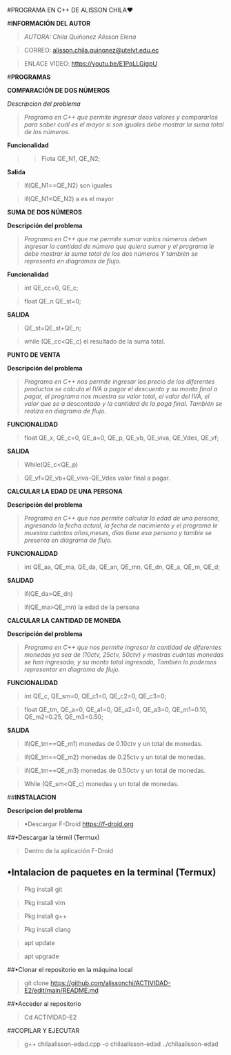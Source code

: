 #PROGRAMA EN C++ DE ALISSON CHILA&hearts;

#**INFORMACIÓN DEL AUTOR**

> *AUTORA: Chila Quiñonez Alisson Elena*

>CORREO: alisson.chila.quinonez@utelvt.edu.ec

>ENLACE VIDEO: https://youtu.be/E1PqLLGigpU

#**PROGRAMAS**

**COMPARACIÓN DE DOS NÚMEROS**

*Descripcion del problema*

> *Programa en C++ que permite ingresar deos valores y compararlos para saber cuál es el mayor si son iguales debe mostrar la suma total de los números.*

**Funcionalidad**

> > Flota QE_N1, QE_N2;

**Salida**

> if(QE_N1==QE_N2) son iguales

>if(QE_N1<QE_N2) a es el mayor

**SUMA DE DOS NÚMEROS**

**Descripción del problema**

> *Programa en C++ que me permite sumar varios números deben ingresar la cantidad de número que quiera sumar y el programa le debe mostrar la suma total de los dos números
Y también se representa en diagramas de flujo.*

**Funcionalidad**

> int QE_cc=0, QE_c;
 
>float QE_n QE_st=0;

**SALIDA**
> QE_st=QE_st+QE_n;

> while (QE_cc<QE_c) el resultado de la suma total.

**PUNTO DE VENTA**

**Descripción del problema**

>*Programa en C++ nos permite ingresar los precio de los diferentes productos se calcula el IVA a pagar el descuento y su  monto final a pagar, el programa nos muestra su valor  total, el valor del IVA, el valor que se a descontado y la cantidad de la paga final. También se realiza en diagrama de flujo.*


**FUNCIONALIDAD**

> float QE_x, QE_c=0, QE_a=0, QE_p, QE_vb, QE_viva, QE_Vdes, QE_vf;

**SALIDA**

> While(QE_c<QE_p)

> QE_vf=QE_vb+QE_viva-QE_Vdes valor final a pagar.

**CALCULAR LA EDAD DE UNA PERSONA**

**Descripción del problema**

> *Programa en C++ que nos permite calcular la edad de una persona, ingresando la fecha actual, la fecha de nacimiento y el programa le muestra cuántos años,meses, días tiene esa persona y tambie se presenta en diagrama de flujo.*

**FUNCIONALIDAD**

> int QE_aa, QE_ma, QE_da, QE_an, QE_mn, QE_dn, QE_a, QE_m, QE_d;

**SALIDAD**

> if(QE_da>QE_dn)

>if(QE_ma>QE_mn) la edad de la persona

**CALCULAR LA CANTIDAD DE MONEDA**

**Descripción del problema**

> *Programa en C++ que nos permite ingresar la cantidad de diferentes monedas ya sea de  (10ctv, 25ctv, 50ctv) y mostras cuántas monedas se han ingresado, y su monto total ingresado, También lo podemos representar en diagrama de flujo.*

**FUNCIONALIDAD**

> int QE_c, QE_sm=0, QE_c1=0, QE_c2=0, QE_c3=0;

> float QE_tm, QE_a=0, QE_a1=0, QE_a2=0, QE_a3=0, QE_m1=0.10, QE_m2=0.25, QE_m3=0.50;

**SALIDA**

> if(QE_tm==QE_m1) monedas de 0.10ctv y un total de monedas.

> if(QE_tm==QE_m2) monedas de 0.25ctv y un total de monedas.

> if(QE_tm==QE_m3) monedas de 0.50ctv y un total de monedas.

> While (QE_sm<QE_c) monedas y un total de monedas.

##**INSTALACION**

**Descripcion del problema**

> •Descargar F-Droid
https://f-droid.org

##•Descargar la térmil (Termux)

> Dentro de la aplicación F-Droid

## •Intalacion de paquetes en la terminal (Termux)

> Pkg install git

> Pkg install vim


> Pkg install g++

> Pkg install clang

> apt update

> apt upgrade

##•Clonar el repositorio en la máquina local

> git clone https://github.com/alissonchi/ACTIVIDAD-E2/edit/main/README.md

##•Acceder al repositorio

> Cd ACTIVIDAD-E2

##COPILAR Y EJECUTAR

> g++ chilaalisson-edad.cpp -o chilaalisson-edad
../chilaalisson-edad


